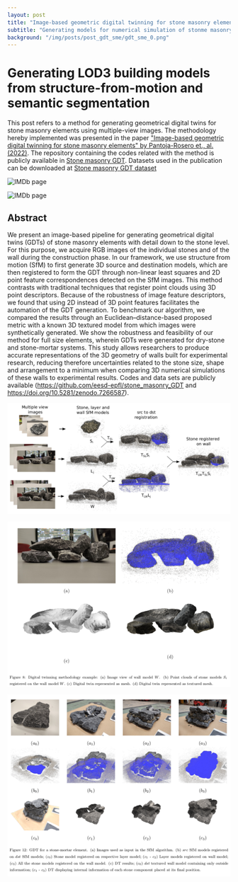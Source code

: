 ```yaml
---
layout: post
title: "Image-based geometric digital twinning for stone masonry elements"
subtitle: "Generating models for numerical simulation of stonme masonry elements built in laboratory"
background: "/img/posts/post_gdt_sme/gdt_sme_0.png"
---
```


# Generating LOD3 building models from structure-from-motion and semantic segmentation

This post refers to a method for generating geometrical digital twins for stone masonry elements using multiple-view images. The methodology hereby implemented was presented in the paper ["Image-based geometric digital twinning for stone masonry elements" by Pantoja-Rosero et., al. (2022)](https://doi.org/10.1016/j.autcon.2022.104632). The repository containing the codes related with the method is publicly available in [Stone masonry GDT](https://github.com/eesd-epfl/stone_masonry_GDT). Datasets used in the publication can be downloaded at [Stone masonry GDT dataset](https://doi.org/10.5281/zenodo.7266587)

![IMDb page](/img/posts/post_gdt_sme/gdt_sme_1.gif)

![IMDb page](/img/posts/post_gdt_sme/gdt_sme_2.gif)

## Abstract

We present an image-based pipeline for generating geometrical digital twins (GDTs) of stone masonry elements with detail down to the stone level. For this purpose, we acquire RGB images of the individual stones and of the wall during the construction phase. In our framework, we use structure from motion (SfM) to first generate 3D source and destination models, which are then registered to form the GDT through non-linear least squares and 2D point feature correspondences detected on the SfM images. This method contrasts with traditional techniques that register point clouds using 3D point descriptors. Because of the robustness of image feature descriptors, we found that using 2D instead of 3D point features facilitates the automation of the GDT generation. To benchmark our algorithm, we compared the results through an Euclidean–distance-based proposed metric with a known 3D textured model from which images were synthetically generated. We show the robustness and feasibility of our method for full size elements, wherein GDTs were generated for dry-stone and stone-mortar systems. This study allows researchers to produce accurate representations of the 3D geometry of walls built for experimental research, reducing therefore uncertainties related to the stone size, shape and arrangement to a minimum when comparing 3D numerical simulations of these walls to experimental results. Codes and data sets are publicly available (https://github.com/eesd-epfl/stone_masonry_GDT and https://doi.org/10.5281/zenodo.7266587).

![IMDb page](/img/posts/post_gdt_sme/gdt_sme_3.png)

![IMDb page](/img/posts/post_gdt_sme/gdt_sme_4.png)

![IMDb page](/img/posts/post_gdt_sme/gdt_sme_5.png)
